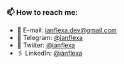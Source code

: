 
<h3> 📫 How to reach me: </h3>

- 📧 E-mail: ianflexa.dev@gmail.com
- 💬 Telegram: <a target= "_blank" href="https://t.me/ianflexa">@ianflexa</a>
- 📘 Twiiter: <a target= "_blank" href="https://twitter.com/ianflexa">@ianflexa</a>
- 🖇️ LinkedIn: <a target= "_blank" href="https://www.linkedin.com/in/ian-flexa-5438b4158/">@ianflexa</a>

<!---
ianflexa/ianflexa is a ✨ special ✨ repository because its `README.md` (this file) appears on your GitHub profile.
You can click the Preview link to take a look at your changes.
--->
